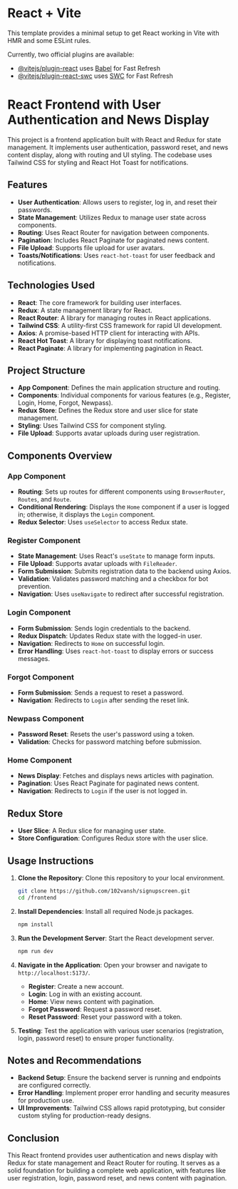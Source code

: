 # React + Vite

This template provides a minimal setup to get React working in Vite with HMR and some ESLint rules.

Currently, two official plugins are available:

- [@vitejs/plugin-react](https://github.com/vitejs/vite-plugin-react/blob/main/packages/plugin-react/README.md) uses [Babel](https://babeljs.io/) for Fast Refresh
- [@vitejs/plugin-react-swc](https://github.com/vitejs/vite-plugin-react-swc) uses [SWC](https://swc.rs/) for Fast Refresh



# React Frontend with User Authentication and News Display

This project is a frontend application built with React and Redux for state management. It implements user authentication, password reset, and news content display, along with routing and UI styling. The codebase uses Tailwind CSS for styling and React Hot Toast for notifications.

## Features
- **User Authentication**: Allows users to register, log in, and reset their passwords.
- **State Management**: Utilizes Redux to manage user state across components.
- **Routing**: Uses React Router for navigation between components.
- **Pagination**: Includes React Paginate for paginated news content.
- **File Upload**: Supports file upload for user avatars.
- **Toasts/Notifications**: Uses `react-hot-toast` for user feedback and notifications.

## Technologies Used
- **React**: The core framework for building user interfaces.
- **Redux**: A state management library for React.
- **React Router**: A library for managing routes in React applications.
- **Tailwind CSS**: A utility-first CSS framework for rapid UI development.
- **Axios**: A promise-based HTTP client for interacting with APIs.
- **React Hot Toast**: A library for displaying toast notifications.
- **React Paginate**: A library for implementing pagination in React.

## Project Structure
- **App Component**: Defines the main application structure and routing.
- **Components**: Individual components for various features (e.g., Register, Login, Home, Forgot, Newpass).
- **Redux Store**: Defines the Redux store and user slice for state management.
- **Styling**: Uses Tailwind CSS for component styling.
- **File Upload**: Supports avatar uploads during user registration.

## Components Overview
### App Component
- **Routing**: Sets up routes for different components using `BrowserRouter`, `Routes`, and `Route`.
- **Conditional Rendering**: Displays the `Home` component if a user is logged in; otherwise, it displays the `Login` component.
- **Redux Selector**: Uses `useSelector` to access Redux state.

### Register Component
- **State Management**: Uses React's `useState` to manage form inputs.
- **File Upload**: Supports avatar uploads with `FileReader`.
- **Form Submission**: Submits registration data to the backend using Axios.
- **Validation**: Validates password matching and a checkbox for bot prevention.
- **Navigation**: Uses `useNavigate` to redirect after successful registration.

### Login Component
- **Form Submission**: Sends login credentials to the backend.
- **Redux Dispatch**: Updates Redux state with the logged-in user.
- **Navigation**: Redirects to `Home` on successful login.
- **Error Handling**: Uses `react-hot-toast` to display errors or success messages.

### Forgot Component
- **Form Submission**: Sends a request to reset a password.
- **Navigation**: Redirects to `Login` after sending the reset link.

### Newpass Component
- **Password Reset**: Resets the user's password using a token.
- **Validation**: Checks for password matching before submission.

### Home Component
- **News Display**: Fetches and displays news articles with pagination.
- **Pagination**: Uses React Paginate for paginated news content.
- **Navigation**: Redirects to `Login` if the user is not logged in.

## Redux Store
- **User Slice**: A Redux slice for managing user state.
- **Store Configuration**: Configures Redux store with the user slice.

## Usage Instructions
1. **Clone the Repository**:
   Clone this repository to your local environment.
   ```bash
   git clone https://github.com/102vansh/signupscreen.git
   cd /frontend
   ```

2. **Install Dependencies**:
   Install all required Node.js packages.
   ```bash
   npm install
   ```

3. **Run the Development Server**:
   Start the React development server.
   ```bash
   npm run dev
   ```

4. **Navigate in the Application**:
   Open your browser and navigate to `http://localhost:5173/`.
   - **Register**: Create a new account.
   - **Login**: Log in with an existing account.
   - **Home**: View news content with pagination.
   - **Forgot Password**: Request a password reset.
   - **Reset Password**: Reset your password with a token.

5. **Testing**:
   Test the application with various user scenarios (registration, login, password reset) to ensure proper functionality.

## Notes and Recommendations
- **Backend Setup**: Ensure the backend server is running and endpoints are configured correctly.
- **Error Handling**: Implement proper error handling and security measures for production use.
- **UI Improvements**: Tailwind CSS allows rapid prototyping, but consider custom styling for production-ready designs.

## Conclusion
This React frontend provides user authentication and news display with Redux for state management and React Router for routing. It serves as a solid foundation for building a complete web application, with features like user registration, login, password reset, and news content with pagination.